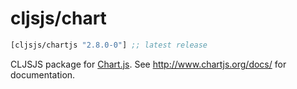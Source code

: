 # cljsjs/chart

[](dependency)
```clojure
[cljsjs/chartjs "2.8.0-0"] ;; latest release
```
[](/dependency)

CLJSJS package for [Chart.js](http://www.chartjs.org/). See http://www.chartjs.org/docs/ for documentation.
